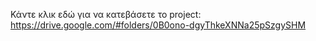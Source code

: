 Κάντε κλικ εδώ για να κατεβάσετε το project:
https://drive.google.com/#folders/0B0ono-dgyThkeXNNa25pSzgySHM